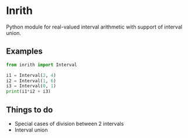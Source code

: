 # Inrith

Python module for real-valued interval arithmetic with support of interval union.

## Examples

```python
from inrith import Interval

i1 = Interval(2, 4)
i2 = Interval(1, 6)
i3 = Interval(0, 1)
print(i1*i2 + i3)
```

## Things to do
* Special cases of division between 2 intervals
* Interval union
